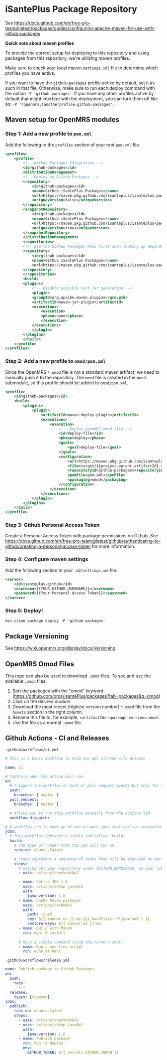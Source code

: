 # iSantePlus Package Repository

See https://docs.github.com/en/free-pro-team@latest/packages/guides/configuring-apache-maven-for-use-with-github-packages

**Quick note about maven profiles**

To provide the correct setup for deploying to this repository and using packages from this repository, we're utilizing maven profiles. 

Make sure to check your local maven `settings.xml` file to determine which profiles you have active. 

If you want to have the `github-packages` profile active by default, set it as such in that file. Otherwise, make sure to run each deploy command with the option `-P 'github-packages'`. If you have any other profiles active by default that might interfere with the deployment, you can turn them off like so: `-P '!openmrs,!anotherprofile,github-packages'`. 
  
## Maven setup for OpenMRS modules

### Step 1: Add a new profile to `pom.xml`

Add the following to the `profiles` section of your root `pom.xml` file. 

```xml
<profiles>
    <profile>
        <!-- Github Packages Integration -->
        <id>github-packages</id>
        <distributionManagement>
        <!-- Deploy to Github Packages -->
        <repository>
            <id>github-packages</id>
            <name>Github iSantePlus Packages</name>
            <url>https://maven.pkg.github.com/isanteplus/isanteplus-packages</url>
            <uniqueVersion>false</uniqueVersion>
        </repository>
        <snapshotRepository>
            <id>github-packages</id>
            <name>Github iSantePlus Packages</name>
            <url>https://maven.pkg.github.com/isanteplus/isanteplus-packages</url>
            <uniqueVersion>true</uniqueVersion>
        </snapshotRepository>
        </distributionManagement>
        <repositories>
        <!-- Use the Github Packages Repo first when looking up dependencies -->
        <repository>
            <id>github-packages</id>
            <name>Github iSantePlus Packages</name>
            <url>https://maven.pkg.github.com/isanteplus/isanteplus-packages</url>
        </repository>
        </repositories>
        <build>
        <plugins>
            <!-- Disable possible test jar generation -->
            <plugin>
            <groupId>org.apache.maven.plugins</groupId>
            <artifactId>maven-jar-plugin</artifactId>
            <executions>
                <execution>
                <phase>none</phase>
                </execution>
            </executions>
            </plugin>
        </plugins>
        </build>
    </profile>
</profiles>
```
### Step 2: Add a new profile to `omod/pom.xml`

Since the OpenMRS `*.omod` file is not a standard maven artifact, we need to manually push it to the repository. The `omod` file is created in the `omod` submodule, so this profile should be added to `omod/pom.xml`. 

```xml
<profile>
    <id>github-packages</id>
    <build>
        <plugins>
            <plugin>
                <artifactId>maven-deploy-plugin</artifactId>
                <executions>
                    <execution>
                        <!-- Deploy OpenMRS omod file -->
                        <id>deploy-file</id>
                        <phase>deploy</phase>
                        <goals>
                            <goal>deploy-file</goal>
                        </goals>
                        <configuration>
                            <url>https://maven.pkg.github.com/isanteplus/isanteplus-packages</url>
                            <file>target/${project.parent.artifactId}-${project.version}.omod</file>
                            <repositoryId>github-packages</repositoryId>
                            <pomFile>pom.xml</pomFile>
                            <packaging>omod</packaging>
                        </configuration>
                    </execution>
                </executions>
            </plugin>
        </plugins>
    </build>
</profile>
```

### Step 3: Github Personal Access Token

Create a Personal Access Token with package permissions on Github. See https://docs.github.com/en/free-pro-team@latest/github/authenticating-to-github/creating-a-personal-access-token for more information. 

### Step 4: Configure maven settings

Add the following section to your `.m2/settings.xm`l file:
```xml
<server>
	<id>isanteplus-github</id>
	<username>{{YOUR_GITHUB_USERNAME}}</username>
	<password>{{Your Personal Access Token}}</password>
</server>
```  

### Step 5: Deploy!
`mvn clean package deploy -P 'github-packages'`
  
## Package Versioning
See https://wiki.openmrs.org/display/docs/Versioning

## OpenMRS Omod Files
This repo can also be used to download `.omod` files. To see and use the available `.omod` files:
1. Sort the packages with the "omod" keyword (https://github.com/orgs/IsantePlus/packages?tab=packages&q=omod)
2. Click on the desired module
3. Download the most recent (highest version number) `*.omod` file from the `Assets` section in the right column.
4. Rename this file to, for example, `<artifactId>-<package-version>.omod`.
5. Use the file as a normal `.omod` file. 

## Github Actions - CI and Releases
`.github/workflows/ci.yml`
```yml
# This is a basic workflow to help you get started with Actions

name: CI

# Controls when the action will run. 
on:
  # Triggers the workflow on push or pull request events but only for the master branch
  push:
    branches: [ master ]
  pull_request:
    branches: [ master ]

  # Allows you to run this workflow manually from the Actions tab
  workflow_dispatch:

# A workflow run is made up of one or more jobs that can run sequentially or in parallel
jobs:
  # This workflow contains a single job called "build"
  build:
    # The type of runner that the job will run on
    runs-on: ubuntu-latest

    # Steps represent a sequence of tasks that will be executed as part of the job
    steps:
      # Checks-out your repository under $GITHUB_WORKSPACE, so your job can access it
      - uses: actions/checkout@v2

      - name: Set up JDK 1.8
        uses: actions/setup-java@v1
        with:
          java-version: 1.8
      - name: Cache Maven packages
        uses: actions/cache@v2
        with:
          path: ~/.m2
          key: ${{ runner.os }}-m2-${{ hashFiles('**/pom.xml') }}
          restore-keys: ${{ runner.os }}-m2
      - name: Build with Maven
        run: mvn -B install
        
      # Runs a single command using the runners shell
      - name: Run a one-line script
        run: echo It Ran!
```

`.github/workflows/release.yml`
```yml
name: Publish package to GitHub Packages
on:
  push:
    tags:
      - *
  release:
    types: [created]
jobs:
  publish:
    runs-on: ubuntu-latest
    steps:
      - uses: actions/checkout@v2
      - uses: actions/setup-java@v1
        with:
          java-version: 1.8
      - name: Publish package
        run: mvn -B deploy
        env:
          GITHUB_TOKEN: ${{ secrets.GITHUB_TOKEN }}
```

